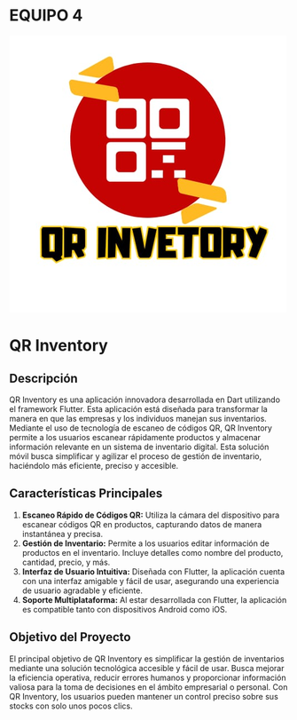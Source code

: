 # EQUIPO 4
![Logo de QR Inventory](assets/logo.jpg)

# QR Inventory

## Descripción
QR Inventory es una aplicación innovadora desarrollada en Dart utilizando el framework Flutter. Esta aplicación está diseñada para transformar la manera en que las empresas y los individuos manejan sus inventarios. Mediante el uso de tecnología de escaneo de códigos QR, QR Inventory permite a los usuarios escanear rápidamente productos y almacenar información relevante en un sistema de inventario digital. Esta solución móvil busca simplificar y agilizar el proceso de gestión de inventario, haciéndolo más eficiente, preciso y accesible.

## Características Principales

1. **Escaneo Rápido de Códigos QR:** Utiliza la cámara del dispositivo para escanear códigos QR en productos, capturando datos de manera instantánea y precisa.
2. **Gestión de Inventario:** Permite a los usuarios editar información de productos en el inventario. Incluye detalles como nombre del producto, cantidad, precio, y más.
3. **Interfaz de Usuario Intuitiva:** Diseñada con Flutter, la aplicación cuenta con una interfaz amigable y fácil de usar, asegurando una experiencia de usuario agradable y eficiente.
4. **Soporte Multiplataforma:** Al estar desarrollada con Flutter, la aplicación es compatible tanto con dispositivos Android como iOS.

## Objetivo del Proyecto
El principal objetivo de QR Inventory es simplificar la gestión de inventarios mediante una solución tecnológica accesible y fácil de usar. Busca mejorar la eficiencia operativa, reducir errores humanos y proporcionar información valiosa para la toma de decisiones en el ámbito empresarial o personal. Con QR Inventory, los usuarios pueden mantener un control preciso sobre sus stocks con solo unos pocos clics.
